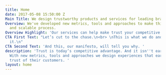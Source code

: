 ```yaml
---
title: Home
date: 2017-05-08 15:50:00 Z
Main Title: We design trustworthy products and services for leading brands
Overview: We've developed new metrics, tools and approaches to make this a repeatable
  and scalable process.
Overview Highlight: 'Our services can help make trust your competitive advantage today. '
CTA First Text: "Let’s cut to the chase.\n<br> \nThis is what we do and how we do
  it.\n"
CTA Second Text: 'And this, our manifesto, will tell you why. '
description: 'Trust is today’s competitive advantage. And it isn''t earned by chance.
  With new metrics, tools and approaches we design experiences that earn brands the
  trust of their customers. '
layout: home
---
```


